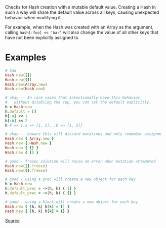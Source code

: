 
Checks for Hash creation with a mutable default value.
Creating a Hash in such a way will share the default value
across all keys, causing unexpected behavior when modifying it.

For example, when the Hash was created with an Array as the argument,
calling `hash[:foo] << 'bar'` will also change the value of all
other keys that have not been explicitly assigned to.

# Examples

```ruby
# bad
Hash.new([])
Hash.new({})
Hash.new(Array.new)
Hash.new(Hash.new)

# okay -- In rare cases that intentionally have this behavior,
#   without disabling the cop, you can set the default explicitly.
h = Hash.new
h.default = []
h[:a] << 1
h[:b] << 2
h # => {:a => [1, 2], :b => [1, 2]}

# okay -- beware this will discard mutations and only remember assignments
Hash.new { Array.new }
Hash.new { Hash.new }
Hash.new { {} }
Hash.new { [] }

# good - frozen solution will raise an error when mutation attempted
Hash.new([].freeze)
Hash.new({}.freeze)

# good - using a proc will create a new object for each key
h = Hash.new
h.default_proc = ->(h, k) { [] }
h.default_proc = ->(h, k) { {} }

# good - using a block will create a new object for each key
Hash.new { |h, k| h[k] = [] }
Hash.new { |h, k| h[k] = {} }
```

[Source](http://www.rubydoc.info/gems/rubocop/RuboCop/Cop/Lint/SharedMutableDefault)